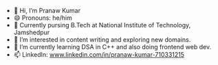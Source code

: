 - 👋 Hi, I’m Pranaw Kumar
- 😄 Pronouns: he/him
- 🏢 Currently pursing B.Tech at National Institute of Technology, Jamshedpur
- 👀 I’m interested in content writing and exploring new domains.
- 🌱 I’m currently learning DSA in C++ and also doing frontend web dev.
- 📫 LinkedIn: www.linkedin.com/in/pranaw-kumar-710331215
